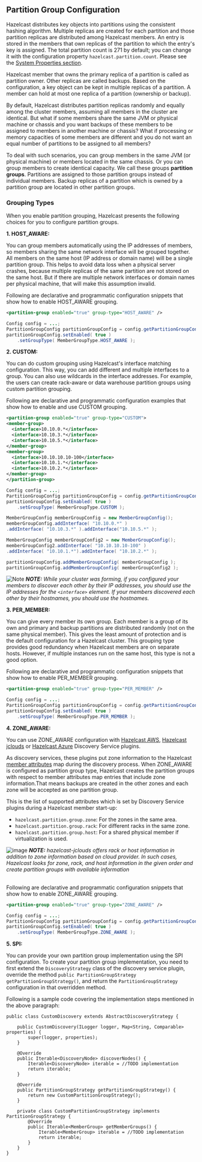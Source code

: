 
## Partition Group Configuration

Hazelcast distributes key objects into partitions using the consistent hashing algorithm. Multiple replicas are created for each partition and those partition replicas are distributed among Hazelcast members. An entry is stored in the members that own replicas of the partition to which the entry's key is assigned. The total partition count is 271 by default; you can change it with the configuration property `hazelcast.partition.count`. Please see the [System Properties section](#system-properties).

Hazelcast member that owns the primary replica of a partition is called as partition owner. Other replicas are called backups. Based on the configuration, a key object can be kept in multiple replicas of a partition. A member can hold at most one replica of a partition (ownership or backup). 

By default, Hazelcast distributes partition replicas randomly and equally among the cluster members, assuming all members in the cluster are identical. But what if some members share the same JVM or physical machine or chassis and you want backups of these members to be assigned to members in another machine or chassis? What if processing or memory capacities of some members are different and you do not want an equal number of partitions to be assigned to all members?

To deal with such scenarios, you can group members in the same JVM (or physical machine) or members located in the same chassis. Or you can group members to create identical capacity. We call these groups **partition groups**. Partitions are assigned to those partition groups instead of individual members. Backup replicas of a partition which is owned by a partition group are located in other partition groups.

### Grouping Types

When you enable partition grouping, Hazelcast presents the following choices for you to configure partition groups.

**1. HOST_AWARE:** 

You can group members automatically using the IP addresses of members, so members sharing the same network interface will be grouped together. All members on the same host (IP address or domain name) will be a single partition group. This helps to avoid data loss when a physical server crashes, because multiple replicas of the same partition are not stored on the same host. But if there are multiple network interfaces or domain names per physical machine, that will make this assumption invalid.

Following are declarative and programmatic configuration snippets that show how to enable HOST_AWARE grouping.

```xml
<partition-group enabled="true" group-type="HOST_AWARE" />
```

```java
Config config = ...;
PartitionGroupConfig partitionGroupConfig = config.getPartitionGroupConfig();
partitionGroupConfig.setEnabled( true )
    .setGroupType( MemberGroupType.HOST_AWARE );
```

**2. CUSTOM:**

You can do custom grouping using Hazelcast's interface matching configuration. This way, you can add different and multiple interfaces to a group. You can also use wildcards in the interface addresses. For example, the users can create rack-aware or data warehouse partition groups using custom partition grouping.

Following are declarative and programmatic configuration examples that show how to enable and use CUSTOM grouping.

```xml
<partition-group enabled="true" group-type="CUSTOM">
<member-group>
  <interface>10.10.0.*</interface>
  <interface>10.10.3.*</interface>
  <interface>10.10.5.*</interface>
</member-group>
<member-group>
  <interface>10.10.10.10-100</interface>
  <interface>10.10.1.*</interface>
  <interface>10.10.2.*</interface>
</member-group>
</partition-group>
```

```java
Config config = ...;
PartitionGroupConfig partitionGroupConfig = config.getPartitionGroupConfig();
partitionGroupConfig.setEnabled( true )
    .setGroupType( MemberGroupType.CUSTOM );

MemberGroupConfig memberGroupConfig = new MemberGroupConfig();
memberGroupConfig.addInterface( "10.10.0.*" )
.addInterface( "10.10.3.*" ).addInterface("10.10.5.*" );

MemberGroupConfig memberGroupConfig2 = new MemberGroupConfig();
memberGroupConfig2.addInterface( "10.10.10.10-100" )
.addInterface( "10.10.1.*").addInterface( "10.10.2.*" );

partitionGroupConfig.addMemberGroupConfig( memberGroupConfig );
partitionGroupConfig.addMemberGroupConfig( memberGroupConfig2 );
```

![Note](images/NoteSmall.jpg) ***NOTE:*** *While your cluster was forming, if you configured your members to discover each other by their IP addresses, you should use the IP addresses for the `<interface>` element. If your members discovered each other by their hostnames, you should use the hostnames.*


**3. PER_MEMBER:**

You can give every member its own group. Each member is a group of its own and primary and backup partitions are distributed randomly (not on the same physical member). This gives the least amount of protection and is the default configuration for a Hazelcast cluster. This grouping type provides good redundancy when Hazelcast members are on separate hosts. However, if multiple instances run on the same host, this type is not a good option. 

Following are declarative and programmatic configuration snippets that show how to enable PER_MEMBER grouping.


```xml
<partition-group enabled="true" group-type="PER_MEMBER" />
```

```java
Config config = ...;
PartitionGroupConfig partitionGroupConfig = config.getPartitionGroupConfig();
partitionGroupConfig.setEnabled( true )
    .setGroupType( MemberGroupType.PER_MEMBER );
```

**4. ZONE_AWARE:**

You can use ZONE_AWARE configuration with [Hazelcast AWS](https://github.com/hazelcast/hazelcast-aws), [Hazelcast jclouds](https://github.com/hazelcast/hazelcast-jclouds) or [Hazelcast Azure](https://github.com/hazelcast/hazelcast-azure) Discovery Service plugins.

As discovery services, these plugins put zone information to the Hazelcast [member attributes](#defining-member-attributes) map during the discovery process. When ZONE_AWARE is configured as partition group type, Hazelcast creates the partition groups with respect to member attributes map entries that include zone information.That means backups are created in the other zones and each zone will be accepted as one partition group.

This is the list of supported attributes which is set by Discovery Service plugins during a Hazelcast member start-up:

- `hazelcast.partition.group.zone`: For the zones in the same area.
- `hazelcast.partition.group.rack`: For different racks in the same zone.
- `hazelcast.partition.group.host`: For a shared physical member if virtualization is used.

![image](images/NoteSmall.jpg) ***NOTE:*** *hazelcast-jclouds offers rack or host information in addition to zone information based on cloud provider. In such cases, Hazelcast looks for zone, rack, and host information in the given order and create partition groups with available information*
<br></br>

Following are declarative and programmatic configuration snippets that show how to enable ZONE_AWARE grouping.

```xml
<partition-group enabled="true" group-type="ZONE_AWARE" />
```

```java
Config config = ...;
PartitionGroupConfig partitionGroupConfig = config.getPartitionGroupConfig();
partitionGroupConfig.setEnabled( true )
    .setGroupType( MemberGroupType.ZONE_AWARE );
```

**5. SPI:**

You can provide your own partition group implementation using the SPI configuration. To create your partition group implementation, you need to first extend the `DiscoveryStrategy` class of the discovery service plugin, override the method `public PartitionGroupStrategy getPartitionGroupStrategy()`, and return the `PartitionGroupStrategy` configuration in that overridden method. 

Following is a sample code covering the implementation steps mentioned in the above paragraph: 

```
public class CustomDiscovery extends AbstractDiscoveryStrategy {

    public CustomDiscovery(ILogger logger, Map<String, Comparable> properties) {
        super(logger, properties);
    }

    @Override
    public Iterable<DiscoveryNode> discoverNodes() {
        Iterable<DiscoveryNode> iterable = //TODO implementation 
        return iterable;
    }

    @Override
    public PartitionGroupStrategy getPartitionGroupStrategy() {
        return new CustomPartitionGroupStrategy();
    }

    private class CustomPartitionGroupStrategy implements PartitionGroupStrategy {
        @Override
        public Iterable<MemberGroup> getMemberGroups() {
            Iterable<MemberGroup> iterable = //TODO implementation 
            return iterable;
        }
    }
}
```
